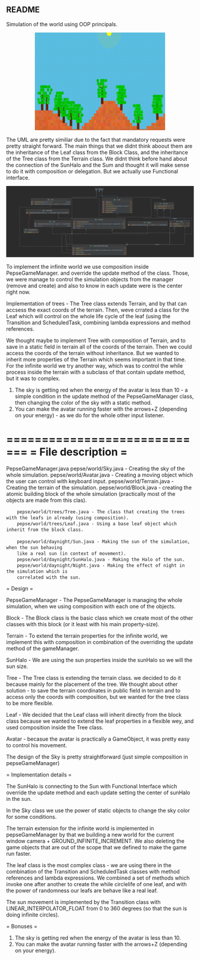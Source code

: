 ## README

Simulation of the world using OOP principals.
<p align="center">
  <img src="https://github.com/yonatanlou/study_projects/blob/main/Introduction%20to%20OOP/pepse/Screen%20Recording%202022-02-09%20at%2023.50.02.gif?raw=true" width="350" title="gif">
</p>






The UML are pretty similiar due to the fact that mandatory requests were pretty straight forward.
The main things that we didnt think aboout them are the inheritance of the Leaf class from the Block Class,
and the inheritance of the Tree class from the Terrain class.
We didnt think before hand about the connection of the SunHalo and the Sum and thought it will make sense
to do it with composition or delegation. But we actually use Functional interface.

<p align="center">
  <img src="https://github.com/yonatanlou/study_projects/blob/main/Introduction%20to%20OOP/pepse/uml_after.png?raw=true" width="550" title="uml">
</p>

To implement the infinite world we use composition inside PepseGameManager. and override the update method of the class.
Those, we were manage to control the simulation objects from the manager (remove and create) and also to know
in each update were is the center right now.

Implementation of trees - The Tree class extends Terrain, and by that can accsess the exact coords of the terrain.
Then, weve crrated a class for the Leaf which will control on the whole life cycle of the leaf (using the
Transition and ScheduledTask, combining lambda expressions and method references.

We thought maybe to implement Tree with composition of Terrain, and to save in a static field in terrain all of
the coords of the terrain. Then we could access the coords of the terrain without inheritance. But we wanted to
inherit more properties of the Terrain which seems important in that time.
For the infinite world we try another way, which was to control the while process inside the terrain with a subclass
of that contain update method, but it was to complex.


1. The sky is getting red when the energy of the avatar is less than 10 - a simple condition in the update
method of the PepseGameManager class, then changing the color of the sky with a static method.
2. You can make the avatar running faster with the arrows+Z (depending on your energy) - as we do for the whole
other input listener.


=============================
=      File description     =
=============================
PepseGameManager.java
    pepse/world/Sky.java - Creating the sky of the whole simulation.
    pepse/world/Avatar.java - Creating a moving object which the user can control with keyboard input.
    pepse/world/Terrain.java - Creating the terrain of the simulation.
    pepse/world/Block.java - creating the atomic building block of the whole simulation (practically most of the
    objects are made from this clas).

        pepse/world/trees/Tree.java - The class that creating the trees with the leafs in already (using composition).
        pepse/world/trees/Leaf.java - Using a base leaf object which inherit from the block class.

        pepse/world/daynight/Sun.java - Making the sun of the simulation, when the sun behaving
        like a real sun (in context of movement).
        pepse/world/daynight/SunHalo.java - Making the Halo of the sun.
        pepse/world/daynight/Night.java - Making the effect of night in the simulation which is
        correlated with the sun.



=          Design           =


PepseGameManager - The PepseGameManager is managing the whole simulation, when we using composition with each one of the objects.

Block - The Block class is the basic class which we create most of the other classes with this block (or it least with
his main property-size).

Terrain - To extend the terrain properties for the infinite world, we implement this with composition in combination of
the overriding the update method of the gameManager.

SunHalo - We are using the sun properties inside the sunHalo so we will the sun size.

Tree - The Tree class is extending the terrain class. we decided to do it because mainly for the placement of the tree.
We thought about other solution - to save the terrain coordinates in public field in terrain and to
access only the coords with composition, but we wanted for the tree class to be more flexible.

Leaf - We decided that the Leaf class will inherit directly from the block class because we wanted to extend the leaf
properties in a flexible wey, and used composition inside the Tree class.

Avatar - becasue the avatar is practically a GameObject, it was pretty easy to control his movement.

The design of the Sky is pretty straightforward (just simple composition in pepseGameManager)



=  Implementation details   =



The SunHalo is connecting to the Sun with Functional Interface which override the update method and each
update setting the center of sunHalo in the sun.

In the Sky class we use the power of static objects to change the sky color for some conditions.

The terrain extension for the infinite world is implemented in pepseGameManager by that we building a new world
for the current window camera + GROUND_INFINITE_INCREMENT. We also deleting the game objects that are out of the
scope that we defined to make the game run faster.

The leaf class is the most complex class - we are using there in the combination of the Transition and ScheduledTask
classes with method references and lambda expressions.
We combined a set of methods which invoke one after another to create the while circlelife of one leaf,
and with the power of randomness our leafs are behave like a real leaf.

The sun movement is implemented by the Transition class with LINEAR_INTERPOLATOR_FLOAT from 0 to 360 degrees
(so that the sun is doing infinite circles).



=          Bonuses          =

1. The sky is getting red when the energy of the avatar is less than 10.
2. You can make the avatar running faster with the arrows+Z (depending on your energy).



